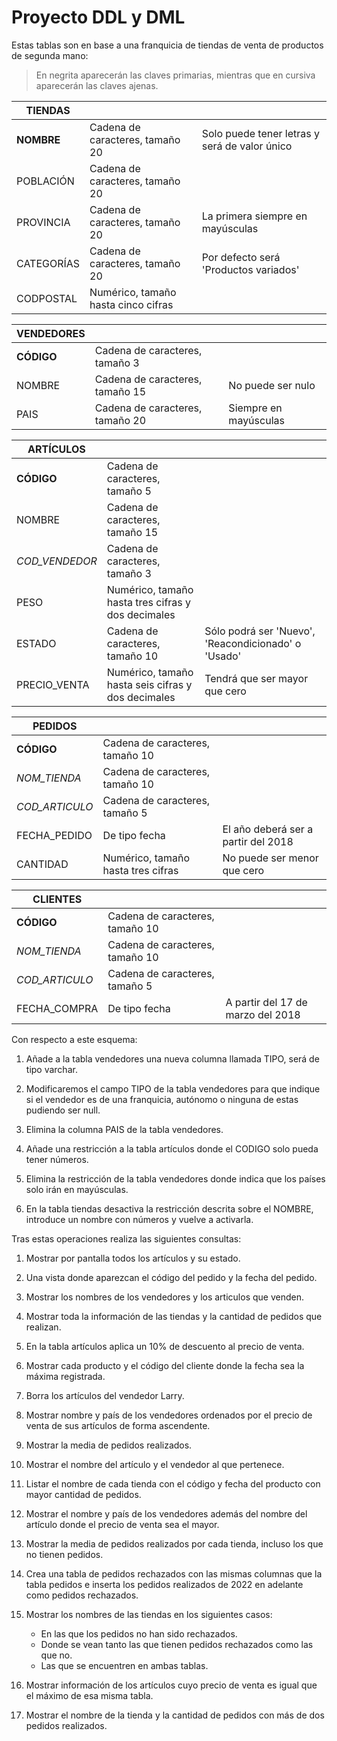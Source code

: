 # Proyecto DDL y DML

Estas tablas son en base a una franquicia de tiendas de venta de productos de segunda mano:

>En negrita aparecerán las claves primarias, mientras que en cursiva aparecerán las claves ajenas.

| TIENDAS |     |     |
| --- | --- | --- |
| **NOMBRE** | Cadena de caracteres, tamaño 20 | Solo puede tener letras y será de valor único |
| POBLACIÓN | Cadena de caracteres, tamaño 20 |     |
| PROVINCIA | Cadena de caracteres, tamaño 20 | La primera siempre en mayúsculas |
| CATEGORÍAS | Cadena de caracteres, tamaño 20 | Por defecto será 'Productos variados' |
| CODPOSTAL | Numérico, tamaño hasta cinco cifras |     |


| VENDEDORES |     |     |
| --- | --- | --- |
| **CÓDIGO** | Cadena de caracteres, tamaño 3 |     |
| NOMBRE | Cadena de caracteres, tamaño 15 | No puede ser nulo |
| PAIS | Cadena de caracteres, tamaño 20 | Siempre en mayúsculas |


| ARTÍCULOS |     |     |
| --- | --- | --- |
| **CÓDIGO** | Cadena de caracteres, tamaño 5 |     |
| NOMBRE | Cadena de caracteres, tamaño 15 |     |
| _COD_VENDEDOR_ | Cadena de caracteres, tamaño 3 |     |
| PESO | Numérico, tamaño hasta tres cifras y dos decimales |     |
| ESTADO | Cadena de caracteres, tamaño 10 | Sólo podrá ser 'Nuevo', 'Reacondicionado' o 'Usado' |
| PRECIO_VENTA | Numérico, tamaño hasta seis cifras y dos decimales | Tendrá que ser mayor que cero |


| PEDIDOS |     |     |
| --- | --- | --- |
| **CÓDIGO** | Cadena de caracteres, tamaño 10 |     |
| _NOM_TIENDA_ | Cadena de caracteres, tamaño 10 |     |
| _COD_ARTICULO_ | Cadena de caracteres, tamaño 5 |     |
| FECHA_PEDIDO | De tipo fecha | El año deberá ser a partir del 2018 |
| CANTIDAD | Numérico, tamaño hasta tres cifras | No puede ser menor que cero |
 

| CLIENTES |     |     |
| --- | --- | --- |
| **CÓDIGO** | Cadena de caracteres, tamaño 10 |     |
| _NOM_TIENDA_ | Cadena de caracteres, tamaño 10 |     |
| _COD_ARTICULO_ | Cadena de caracteres, tamaño 5 |     |
| FECHA_COMPRA | De tipo fecha | A partir del 17 de marzo del 2018 |

Con respecto a este esquema:

1. Añade a la tabla vendedores una nueva columna llamada TIPO, será de tipo varchar.

2. Modificaremos el campo TIPO de la tabla vendedores para que indique si el vendedor es de una franquicia, autónomo o ninguna de estas pudiendo ser null.

3. Elimina la columna PAIS de la tabla vendedores.

4. Añade una restricción a la tabla artículos donde el CODIGO solo pueda tener números.

5. Elimina la restricción de la tabla vendedores donde indica que los países solo irán en mayúsculas.

6. En la tabla tiendas desactiva la restricción descrita sobre el NOMBRE, introduce un nombre con números y vuelve a activarla.

Tras estas operaciones realiza las siguientes consultas:

1. Mostrar por pantalla todos los artículos y su estado.

2. Una vista donde aparezcan el código del pedido y la fecha del pedido.

3. Mostrar los nombres de los vendedores y los articulos que venden.

4. Mostrar toda la información de las tiendas y la cantidad de pedidos que realizan.

5. En la tabla artículos aplica un 10% de descuento al precio de venta.

6. Mostrar cada producto y el código del cliente donde la fecha sea la máxima registrada.

7. Borra los artículos del vendedor Larry.

8. Mostrar nombre y país de los vendedores ordenados por el precio de venta de sus artículos de forma ascendente.

9. Mostrar la media de pedidos realizados. 

10. Mostrar el nombre del artículo y el vendedor al que pertenece.

11. Listar el nombre de cada tienda con el código y  fecha del producto con mayor cantidad de pedidos.

12. Mostrar el nombre y país de los vendedores además del nombre del artículo donde el precio de venta sea el mayor.

13. Mostrar la media de pedidos realizados por cada tienda, incluso los que no tienen pedidos. 

14. Crea una tabla de pedidos rechazados con las mismas columnas que la tabla pedidos e inserta los pedidos realizados de 2022 en adelante como pedidos rechazados.

15. Mostrar los nombres de las tiendas en los siguientes casos:
    - En las que los pedidos no han sido rechazados.
    - Donde se vean tanto las que tienen pedidos rechazados como las que no.
    - Las que se encuentren en ambas tablas.

16. Mostrar información de los artículos cuyo precio de venta es igual que el máximo de esa misma tabla.

17. Mostrar el nombre de la tienda y la cantidad de pedidos con más de dos pedidos realizados. 